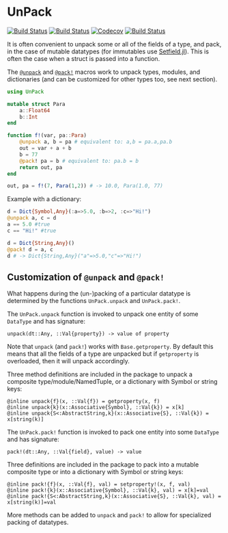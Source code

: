 # UnPack

[![Build Status](https://travis-ci.com/mauro3/UnPack.jl.svg?branch=master)](https://travis-ci.com/mauro3/UnPack.jl)
[![Build Status](https://ci.appveyor.com/api/projects/status/github/mauro3/UnPack.jl?svg=true)](https://ci.appveyor.com/project/mauro3/UnPack-jl)
[![Codecov](https://codecov.io/gh/mauro3/UnPack.jl/branch/master/graph/badge.svg)](https://codecov.io/gh/mauro3/UnPack.jl)
[![Build Status](https://api.cirrus-ci.com/github/mauro3/UnPack.jl.svg)](https://cirrus-ci.com/github/mauro3/UnPack.jl)


It is often convenient to unpack some or all of the fields of a type,
and pack, in the case of mutable datatypes (for immutables use
[Setfield.jl](https://github.com/jw3126/Setfield.jl)). This is often
the case when a struct is passed into a function.

The [`@unpack`](@ref) and [`@pack!`](@ref) macros work to unpack
types, modules, and dictionaries (and can be customized for other
types too, see next section).

```julia
using UnPack

mutable struct Para
    a::Float64
    b::Int
end

function f!(var, pa::Para)
    @unpack a, b = pa # equivalent to: a,b = pa.a,pa.b
    out = var + a + b
    b = 77
    @pack! pa = b # equivalent to: pa.b = b
    return out, pa
end

out, pa = f!(7, Para(1,2)) # -> 10.0, Para(1.0, 77)
```

Example with a dictionary:

```julia
d = Dict{Symbol,Any}(:a=>5.0, :b=>2, :c=>"Hi!")
@unpack a, c = d
a == 5.0 #true
c == "Hi!" #true

d = Dict{String,Any}()
@pack! d = a, c
d # -> Dict{String,Any}("a"=>5.0,"c"=>"Hi!")
```

## Customization of `@unpack` and `@pack!`

What happens during the (un-)packing of a particular datatype is
determined by the functions `UnPack.unpack` and `UnPack.pack!`.

The `UnPack.unpack` function is invoked to unpack one entity of some
`DataType` and has signature:

`unpack(dt::Any, ::Val{property}) -> value of property`

Note that `unpack` (and `pack!`) works with `Base.getproperty`.  By
default this means that all the fields of a type are unpacked but if
`getproperty` is overloaded, then it will unpack accordingly.

Three method definitions are included in the package to unpack a
composite type/module/NamedTuple, or a dictionary with Symbol or
string keys:
```
@inline unpack{f}(x, ::Val{f}) = getproperty(x, f)
@inline unpack{k}(x::Associative{Symbol}, ::Val{k}) = x[k]
@inline unpack{S<:AbstractString,k}(x::Associative{S}, ::Val{k}) = x[string(k)]
```

The `UnPack.pack!` function is invoked to pack one entity into some
`DataType` and has signature:

`pack!(dt::Any, ::Val{field}, value) -> value`

Three definitions are included in the package to pack into a mutable composite
type or into a dictionary with Symbol or string keys:
```
@inline pack!{f}(x, ::Val{f}, val) = setproperty!(x, f, val)
@inline pack!{k}(x::Associative{Symbol}, ::Val{k}, val) = x[k]=val
@inline pack!{S<:AbstractString,k}(x::Associative{S}, ::Val{k}, val) = x[string(k)]=val
```

More methods can be added to `unpack` and `pack!` to allow for
specialized packing of datatypes.
